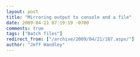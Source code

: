 ```yaml
---
layout: post
title: "Mirroring output to console and a file"
date: 2009-04-21 07:19:19 -0700
comments: true
tags: ["Batch files"]
redirect_from: ["/archive/2009/04/21/187.aspx/"]
author: "Jeff Handley"
---
```


